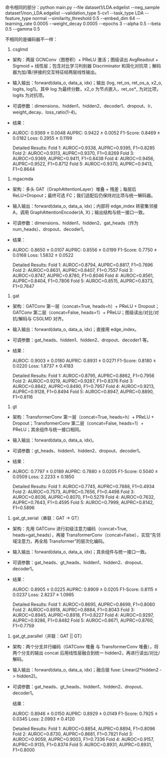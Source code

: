 

命令相同的部分：python main.py --file dataset1/LDA.edgelist --neg_sample dataset1/non_LDA.edgelist --validation_type 5-cv1 --task_type LDA --feature_type normal --similarity_threshold 0.5 --embed_dim 64 --learning_rate 0.0005 --weight_decay 0.0005 --epochs 3 --alpha 0.5 --beta 0.5 --gamma 0.5

不相同的是编码器不一样：

1. csglmd

- 架构：两层 GCNConv（图卷积）+ PReLU 激活；图级读出 AvgReadout + Sigmoid + 线性层；包含对比学习判别器 Discriminator 和简化对抗项；解码器为加/乘/拼接的交互特征经两层线性输出。

- 输入输出：forward(data_o, data_a, idx)；输出 (log, ret_os, ret_os_a, x2_o, logits, log1)。其中 log 为最终分数，x2_o 为节点嵌入，ret_os*_ 为对比项，logits 为对抗项。

- 可调参数：dimensions、hidden1、hidden2、decoder1、dropout、lr、weight_decay、loss_ratio(1-4)。

- 结果：

- AUROC: 0.9369 ± 0.0048
  AUPRC: 0.9422 ± 0.0052
  F1-Score: 0.8469 ± 0.0182
  Loss: 0.2955 ± 0.1199

  Detailed Results:
  Fold 1: AUROC=0.9338, AUPRC=0.9395, F1=0.8285
  Fold 2: AUROC=0.9313, AUPRC=0.9370, F1=0.8269
  Fold 3: AUROC=0.9369, AUPRC=0.9411, F1=0.8438
  Fold 4: AUROC=0.9456, AUPRC=0.9522, F1=0.8712
  Fold 5: AUROC=0.9370, AUPRC=0.9413, F1=0.8644

1. mgacmda

- 架构：多头 GAT（GraphAttentionLayer）堆叠 + 残差；每层后 ReLU+Dropout；最终可选 FC；我们适配后仍保持对比项与统一解码器。

- 输入输出：forward(data_o, data_a, idx)；内部将 edge_index 转密集邻接 A，调用 GraphAttentionEncoder(A, X)；输出结构与统一接口一致。

- 可调参数：dimensions、hidden1、hidden2、gat_heads（作为 num_heads）、dropout、decoder1。

- 结果：

- AUROC: 0.8650 ± 0.0107
  AUPRC: 0.8556 ± 0.0199
  F1-Score: 0.7750 ± 0.0168
  Loss: 1.5832 ± 0.0522

  Detailed Results:
  Fold 1: AUROC=0.8794, AUPRC=0.8817, F1=0.7696
  Fold 2: AUROC=0.8631, AUPRC=0.8407, F1=0.7557
  Fold 3: AUROC=0.8747, AUPRC=0.8780, F1=0.8046
  Fold 4: AUROC=0.8561, AUPRC=0.8404, F1=0.7806
  Fold 5: AUROC=0.8515, AUPRC=0.8373, F1=0.7647

1. gat

- 架构：GATConv 第一层（concat=True, heads=h）+ PReLU + Dropout；GATConv 第二层（concat=False, heads=1）+ PReLU；图级读出/对比/对抗/解码与 CSGLMD 对齐。

- 输入输出：forward(data_o, data_a, idx)；直接用 edge_index。

- 可调参数：gat_heads、hidden1、hidden2、dropout、decoder1 等。

- 结果：

  AUROC: 0.9003 ± 0.0180
  AUPRC: 0.8931 ± 0.0271
  F1-Score: 0.8180 ± 0.0220
  Loss: 1.8737 ± 0.4183

  Detailed Results:
  Fold 1: AUROC=0.8795, AUPRC=0.8862, F1=0.7956
  Fold 2: AUROC=0.9219, AUPRC=0.9287, F1=0.8376
  Fold 3: AUROC=0.8842, AUPRC=0.8490, F1=0.7957
  Fold 4: AUROC=0.9213, AUPRC=0.9128, F1=0.8494
  Fold 5: AUROC=0.8947, AUPRC=0.8890, F1=0.8116

1. gt

- 架构：TransformerConv 第一层（concat=True, heads=h）+ PReLU + Dropout；TransformerConv 第二层（concat=False, heads=1）+ PReLU；其余组件与统一接口相同。

- 输入输出：forward(data_o, data_a, idx)。

- 可调参数：gt_heads、hidden1、hidden2、dropout、decoder1。

- 结果：

- AUROC: 0.7797 ± 0.0189
  AUPRC: 0.7880 ± 0.0205
  F1-Score: 0.5040 ± 0.0509
  Loss: 2.2233 ± 0.1850

  Detailed Results:
  Fold 1: AUROC=0.7745, AUPRC=0.7888, F1=0.4934
  Fold 2: AUROC=0.7573, AUPRC=0.7656, F1=0.4498
  Fold 3: AUROC=0.8036, AUPRC=0.8070, F1=0.5279
  Fold 4: AUROC=0.7632, AUPRC=0.7643, F1=0.4595
  Fold 5: AUROC=0.7999, AUPRC=0.8142, F1=0.5896

1. gat_gt_serial（串联：GAT -> GT）

- 架构：先用 GATConv 进行初级注意力编码（concat=True, heads=gat_heads），再接 TransformerConv（concat=False），实现“先邻域注意力，再全局 Transformer”的层次化编码。

- 输入输出：forward(data_o, data_a, idx)；其余组件与统一接口一致。

- 可调参数：gat_heads、gt_heads、hidden1、hidden2、dropout、decoder1。

- 结果：

  AUROC: 0.8905 ± 0.0225
  AUPRC: 0.8909 ± 0.0205
  F1-Score: 0.8115 ± 0.0237
  Loss: 2.8237 ± 1.0985

  Detailed Results:
  Fold 1: AUROC=0.8695, AUPRC=0.8699, F1=0.8060
  Fold 2: AUROC=0.8918, AUPRC=0.8884, F1=0.8043
  Fold 3: AUROC=0.8945, AUPRC=0.8918, F1=0.8227
  Fold 4: AUROC=0.9297, AUPRC=0.9286, F1=0.8482
  Fold 5: AUROC=0.8671, AUPRC=0.8760, F1=0.7759

1. gat_gt_parallel（并联：GAT || GT）

- 架构：两个分支并行编码（GATConv 堆叠 与 TransformerConv 堆叠），将两个分支的输出 concat 后用线性层融合到统一 hidden2，再进行读出/对比/解码。

- 输入输出：forward(data_o, data_a, idx)；融合层 fuse: Linear(2*hidden2 -> hidden2)。

- 可调参数：gat_heads、gt_heads、hidden1、hidden2、dropout、decoder1。

  结果：

  AUROC: 0.8946 ± 0.0150
  AUPRC: 0.8929 ± 0.0149
  F1-Score: 0.7925 ± 0.0345
  Loss: 2.0993 ± 0.4120

  Detailed Results:
  Fold 1: AUROC=0.8854, AUPRC=0.8894, F1=0.8096
  Fold 2: AUROC=0.8730, AUPRC=0.8681, F1=0.7821
  Fold 3: AUROC=0.9059, AUPRC=0.9003, F1=0.7336
  Fold 4: AUROC=0.9157, AUPRC=0.9135, F1=0.8374
  Fold 5: AUROC=0.8931, AUPRC=0.8931, F1=0.8000